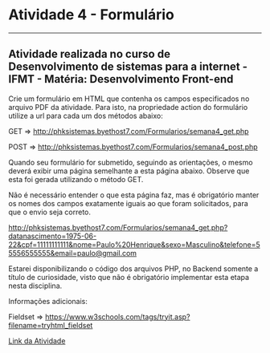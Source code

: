 # Atividade 4 - Formulário

---

## Atividade realizada no curso de Desenvolvimento de sistemas para a internet - IFMT - Matéria: Desenvolvimento Front-end

Crie um formulário em HTML que contenha os campos especificados no arquivo PDF da atividade.
Para isto, na propriedade action do formulário utilize a url para cada um dos métodos abaixo:

GET => http://phksistemas.byethost7.com/Formularios/semana4_get.php

POST => http://phksistemas.byethost7.com/Formularios/semana4_post.php

Quando seu formulário for submetido, seguindo as orientações, o mesmo deverá exibir uma página semelhante a esta página abaixo. Observe que esta foi gerada utilizando o método GET.

Não é necessário entender o que esta página faz, mas é obrigatório manter os nomes dos campos exatamente iguais ao que foram solicitados, para que o envio seja correto.

http://phksistemas.byethost7.com/Formularios/semana4_get.php?datanascimento=1975-06-22&cpf=11111111111&nome=Paulo%20Henrique&sexo=Masculino&telefone=55556555555&email=paulo@gmail.com

Estarei disponibilizando o código dos arquivos PHP, no Backend somente a título de curiosidade, visto que não é obrigatório implementar esta etapa nesta disciplina.

Informações adicionais:

Fieldset => https://www.w3schools.com/tags/tryit.asp?filename=tryhtml_fieldset

[Link da Atividade](https://luan-h.github.io/Atividade-4/)
